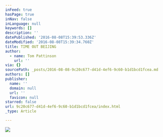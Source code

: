 ```yaml
---
inFeed: true
hasPage: true
inNav: false
inLanguage: null
keywords: []
description: ''
datePublished: '2016-08-08T15:39:53.336Z'
dateModified: '2016-08-08T15:39:34.760Z'
title: TIME OUT BEIJING
author:
  - name: Tom Pattinson
    url: ''
via: {}
sourcePath: _posts/2016-08-08-9c20c677-d41d-4ef6-9c60-b1d1bcd1fcea.md
authors: []
publisher:
  name: ''
  domain: null
  url: ''
  favicon: null
starred: false
url: 9c20c677-d41d-4ef6-9c60-b1d1bcd1fcea/index.html
_type: Article

---
```

![](https://the-grid-user-content.s3-us-west-2.amazonaws.com/05bcbfe7-f26a-4252-b0b9-087eddd44b2e.png)
